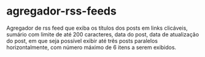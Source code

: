 # agregador-rss-feeds
Agregador de rss feed que exiba os títulos dos posts em links clicáveis, sumário com limite de até 200 caracteres, data do post, data de atualização do post, em que seja possível exibir até três posts paralelos horizontalmente, com número máximo de 6 itens a serem exibidos.
